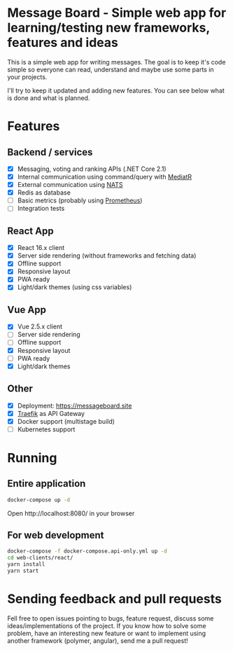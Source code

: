 # Message Board - Simple web app for learning/testing new frameworks, features and ideas

This is a simple web app for writing messages.
The goal is to keep it's code simple so everyone can read, understand and maybe use some parts in your projects.

I'll try to keep it updated and adding new features.
You can see below what is done and what is planned.

# Features
## Backend / services
- [x] Messaging, voting and ranking APIs (.NET Core 2.1)
- [x] Internal communication using command/query with [MediatR](https://github.com/jbogard/MediatR)
- [x] External communication using [NATS](https://nats.io/)
- [x] Redis as database
- [ ] Basic metrics (probably using [Prometheus](https://prometheus.io/))
- [ ] Integration tests

## React App
- [x] React 16.x client
- [x] Server side rendering (without frameworks and fetching data)
- [x] Offline support
- [x] Responsive layout
- [x] PWA ready
- [x] Light/dark themes (using css variables)

## Vue App
- [x] Vue 2.5.x client
- [ ] Server side rendering
- [ ] Offline support
- [x] Responsive layout
- [ ] PWA ready
- [x] Light/dark themes

## Other
- [x] Deployment: https://messageboard.site
- [x] [Traefik](https://traefik.io/) as API Gateway
- [x] Docker support (multistage build)
- [ ] Kubernetes support

# Running
## Entire application
```bash
docker-compose up -d
```

Open http://localhost:8080/ in your browser

## For web development
```bash
docker-compose -f docker-compose.api-only.yml up -d
cd web-clients/react/
yarn install
yarn start
```

# Sending feedback and pull requests
Fell free to open issues pointing to bugs, feature request, discuss some ideas/implementations of the project.
If you know how to solve some problem, have an interesting new feature or want to implement using another framework (polymer, angular), send me a pull request!
